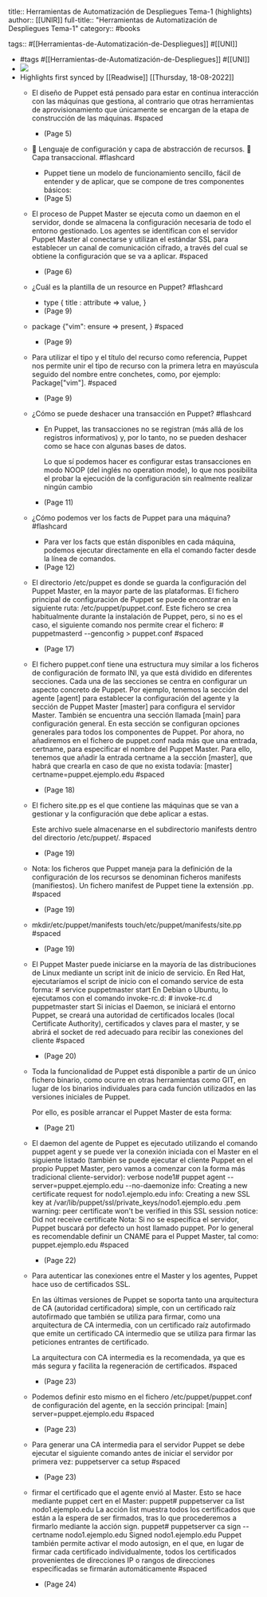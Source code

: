 title:: Herramientas de Automatización de Despliegues Tema-1 (highlights)
author:: [[UNIR]]
full-title:: "Herramientas de Automatización de Despliegues Tema-1"
category:: #books

tags:: #[[Herramientas-de-Automatización-de-Despliegues]] #[[UNI]]

- #tags #[[Herramientas-de-Automatización-de-Despliegues]] #[[UNI]]
- ![](https://readwise-assets.s3.amazonaws.com/media/uploaded_book_covers/profile_22942/1b21e990-d0c5-4240-b8e6-78a06a29ea4d.jpg)
- Highlights first synced by [[Readwise]] [[Thursday, 18-08-2022]]
	- El diseño de Puppet está pensado para estar en continua interacción con las máquinas que gestiona, al contrario que otras herramientas de aprovisionamiento que únicamente se encargan de la etapa de construcción de las máquinas. #spaced
		- (Page 5)
	-  Lenguaje de configuración y capa de abstracción de recursos.  Capa transaccional. #flashcard
		- Puppet tiene un modelo de funcionamiento sencillo, fácil de entender y de aplicar, que se compone de tres componentes básicos:
		- (Page 5)
	- El proceso de Puppet Master se ejecuta como un daemon en el servidor, donde se almacena la configuración necesaria de todo el entorno gestionado. Los agentes se identifican con el servidor Puppet Master al conectarse y utilizan el estándar SSL para establecer un canal de comunicación cifrado, a través del cual se obtiene la configuración que se va a aplicar. #spaced
		- (Page 6)
	- ¿Cuál es la plantilla de un resource en Puppet? #flashcard
		- type { title :
		  attribute => value,
		  }
		- (Page 9)
	- package {"vim": ensure => present, } #spaced
		- (Page 9)
	- Para utilizar el tipo y el título del recurso como referencia, Puppet nos permite unir el tipo de recurso con la primera letra  en  mayúscula  seguido  del  nombre  entre  conchetes,  como,  por  ejemplo: Package["vim"]. #spaced
		- (Page 9)
	- ¿Cómo se puede deshacer una transacción en Puppet? #flashcard
		- En Puppet, las transacciones no se registran (más allá de los registros informativos) y, por lo tanto, no se pueden deshacer como se hace con algunas bases de datos.
		  
		  Lo que sí podemos hacer es configurar estas transacciones en modo NOOP (del inglés no operation mode), lo que nos posibilita el probar la ejecución de la configuración sin realmente realizar ningún cambio
		- (Page 11)
	- ¿Cómo podemos ver los facts de Puppet para una máquina? #flashcard
		- Para  ver  los  facts  que  están  disponibles  en  cada  máquina,  podemos  ejecutar directamente en ella el comando facter desde la línea de comandos.
		- (Page 12)
	- El directorio /etc/puppet es donde se guarda la configuración del Puppet Master, en la mayor parte de las plataformas. El fichero principal de configuración de Puppet se  puede encontrar en la siguiente ruta:  /etc/puppet/puppet.conf.  Este  fichero  se  crea  habitualmente  durante  la instalación de Puppet, pero, si no es el caso, el siguiente comando nos permite crear el fichero: # puppetmasterd --genconfig > puppet.conf #spaced
		- (Page 17)
	- El  fichero  puppet.conf  tiene  una  estructura  muy  similar  a  los  ficheros  de configuración de formato INI, ya que está dividido en diferentes secciones. Cada una de las secciones se centra en configurar un aspecto concreto de Puppet. Por ejemplo, tenemos la sección del agente [agent] para establecer la configuración del agente y la sección de Puppet Master [master] para configura el servidor Master. También se encuentra una sección llamada [main] para configuración general. En esta sección se configuran opciones generales para todos los componentes de Puppet. Por ahora, no añadiremos en el fichero de puppet.conf nada más que una entrada, certname,  para  especificar  el  nombre  del  Puppet  Master.  Para  ello,  tenemos  que añadir la entrada certname a la sección [master], que habrá que crearla en caso de que no exista todavía: [master] certname=puppet.ejemplo.edu #spaced
		- (Page 18)
	- El fichero site.pp es el que contiene las máquinas que se van a gestionar y la configuración que debe aplicar a estas.
	  
	  Este archivo suele almacenarse en el subdirectorio manifests dentro del directorio /etc/puppet/. #spaced
		- (Page 19)
	- Nota: los ficheros que Puppet maneja para la definición de la configuración de los recursos se denominan ficheros manifests (manifiestos). Un fichero manifest de Puppet tiene la extensión .pp. #spaced
		- (Page 19)
	- mkdir/etc/puppet/manifests touch/etc/puppet/manifests/site.pp #spaced
		- (Page 19)
	- El  Puppet  Master  puede  iniciarse  en  la  mayoría  de  las  distribuciones  de  Linux mediante un script init de inicio de servicio. En Red Hat, ejecutaríamos el script de inicio con el comando service de esta forma: # service puppetmaster start En Debian o Ubuntu, lo ejecutamos con el comando invoke-rc.d: # invoke-rc.d puppetmaster start Si  inicias  el  Daemon,  se  iniciará  el  entorno  Puppet,  se  creará  una  autoridad  de certificados locales (local Certificate Authority), certificados y claves para el master, y se abrirá el socket de red adecuado para recibir las conexiones del cliente #spaced
		- (Page 20)
	- Toda la funcionalidad de Puppet está disponible a partir de un único fichero binario, como ocurre en otras herramientas como GIT, en lugar de los binarios individuales para cada función utilizados en las versiones iniciales de Puppet.
	  
	  Por ello, es posible arrancar el Puppet Master de esta forma:
		- (Page 21)
	- El  daemon  del  agente  de Puppet es ejecutado utilizando el comando puppet agent y se puede ver la conexión iniciada con el Master en el siguiente listado (también se puede ejecutar el  cliente Puppet  en  el  propio  Puppet  Master,  pero  vamos  a  comenzar  con  la  forma  más tradicional cliente-servidor): verbose node1# puppet agent --server=puppet.ejemplo.edu --no-daemonize info: Creating a new certificate request for nodo1.ejemplo.edu info: Creating a new SSL key at /var/lib/puppet/ssl/private_keys/nodo1.ejemplo.edu .pem warning: peer certificate won't be verified in this SSL session notice: Did not receive certificate Nota: Si no se especifica el servidor, Puppet buscará por defecto un host llamado puppet. Por lo general es recomendable definir un CNAME para el Puppet Master, tal como:  puppet.ejemplo.edu #spaced
		- (Page 22)
	- Para autenticar las conexiones entre el Master y los agentes, Puppet hace uso de certificados SSL.
	  
	  En las últimas versiones de Puppet se soporta tanto una arquitectura de CA (autoridad certificadora) simple, con un certificado raíz autofirmado que también se utiliza para firmar, como una arquitectura de CA intermedia, con un certificado raíz autofirmado que emite un certificado CA intermedio que se utiliza para firmar las peticiones entrantes de certificado.
	  
	  La arquitectura con CA intermedia es la recomendada, ya que es más segura y facilita la regeneración de certificados. #spaced
		- (Page 23)
	- Podemos definir esto mismo en el fichero /etc/puppet/puppet.conf de configuración del agente, en la sección principal: [main] server=puppet.ejemplo.edu #spaced
		- (Page 23)
	- Para generar una CA intermedia para el servidor Puppet se debe ejecutar el siguiente comando antes de iniciar el servidor por primera vez: puppetserver ca setup #spaced
		- (Page 23)
	- firmar el certificado que el agente envió al Master. Esto se hace mediante puppet cert   en el Master: puppet# puppetserver ca list nodo1.ejemplo.edu La acción list muestra todos los certificados que están a la espera de ser firmados, tras lo que procederemos a firmarlo mediante la acción sign. puppet# puppetserver ca sign --certname nodo1.ejemplo.edu Signed nodo1.ejemplo.edu Puppet también permite activar el modo autosign, en el que, en lugar de firmar cada certificado individualmente, todos los certificados provenientes de direcciones IP o rangos  de  direcciones  especificadas  se  firmarán  automáticamente #spaced
		- (Page 24)